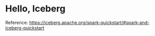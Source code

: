 # Hello, Iceberg

Reference: https://iceberg.apache.org/spark-quickstart/#spark-and-iceberg-quickstart
